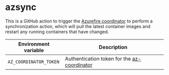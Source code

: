 # azsync

This is a GitHub action to trigger the [Azurefire coordinator](https://github.com/smashwilson/az-coordinator) to perform a synchronization action, which will pull the latest container images and restart any running containers that have changed.

| Environment variable | Description |
| --- | --- |
| `AZ_COORDINATOR_TOKEN` | Authentication token for the [az-coordinator](https://github.com/smashwilson/az-coordinator) |
